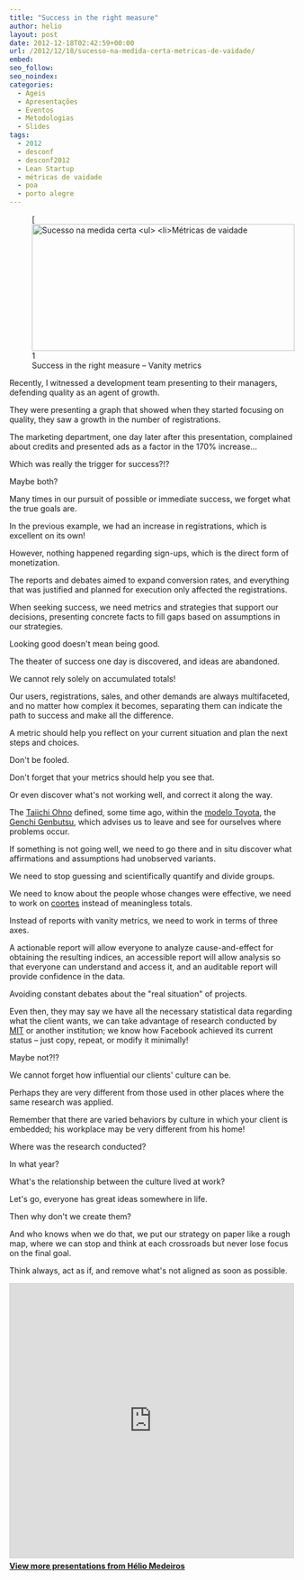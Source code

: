 ```yaml
---
title: "Success in the right measure"
author: helio
layout: post
date: 2012-12-18T02:42:59+00:00
url: /2012/12/18/sucesso-na-medida-certa-metricas-de-vaidade/
embed: 
seo_follow: 
seo_noindex: 
categories:
  - Ageis
  - Apresentações
  - Eventos
  - Metodologias
  - Slides
tags:
  - 2012
  - desconf
  - desconf2012
  - Lean Startup
  - métricas de vaidade
  - poa
  - porto alegre
---
```


<figure id="attachment_667" style="width: 467px" class="wp-caption aligncenter">[<img class=" wp-image-667 " alt="Sucesso na medida certa

 - Métricas de vaidade" src="/uploads/2012/12/Screen-Shot-2012-12-18-at-12.39.38-AM.png" width="467" height="225" srcset="/uploads/2012/12/Screen-Shot-2012-12-18-at-12.39.38-AM.png 519w, /uploads/2012/12/Screen-Shot-2012-12-18-at-12.39.38-AM-300x144.png 300w" sizes="(max-width: 467px) 100vw, 467px" />][1] <figcaption class="wp-caption-text">Success in the right measure – Vanity metrics</figcaption></figure> Recently, I witnessed a development team presenting to their managers, defending quality as an agent of growth.

They were presenting a graph that showed when they started focusing on quality, they saw a growth in the number of registrations.

The marketing department, one day later after this presentation, complained about credits and presented ads as a factor in the 170% increase...

Which was really the trigger for success?!?

Maybe both?

Many times in our pursuit of possible or immediate success, we forget what the true goals are.

In the previous example, we had an increase in registrations, which is excellent on its own!

However, nothing happened regarding sign-ups, which is the direct form of monetization.

The reports and debates aimed to expand conversion rates, and everything that was justified and planned for execution only affected the registrations.

When seeking success, we need metrics and strategies that support our decisions, presenting concrete facts to fill gaps based on assumptions in our strategies.

Looking good doesn't mean being good.

The theater of success one day is discovered, and ideas are abandoned.

We cannot rely solely on accumulated totals!

Our users, registrations, sales, and other demands are always multifaceted, and no matter how complex it becomes, separating them can indicate the path to success and make all the difference.

A metric should help you reflect on your current situation and plan the next steps and choices.

Don't be fooled.

Don't forget that your metrics should help you see that.

Or even discover what's not working well, and correct it along the way.

The <a title="Taiichi Ohno" href="http://en.wikipedia.org/wiki/Taiichi_Ohno" target="_blank">Taiichi Ohno</a> defined, some time ago, within the <a title="Toyota Lean Manufacturing" href="http://en.wikipedia.org/wiki/Lean_manufacturing" target="_blank">modelo Toyota</a>, the [Genchi Genbutsu][2], which advises us to leave and see for ourselves where problems occur.

If something is not going well, we need to go there and in situ discover what affirmations and assumptions had unobserved variants.

We need to stop guessing and scientifically quantify and divide groups.

We need to know about the people whose changes were effective, we need to work on <a title="Coorte" href="http://pt.wikipedia.org/wiki/Coorte_(estat%C3%ADstica)" target="_blank">coortes</a> instead of meaningless totals.

Instead of reports with vanity metrics, we need to work in terms of three axes.

A actionable report will allow everyone to analyze cause-and-effect for obtaining the resulting indices, an accessible report will allow analysis so that everyone can understand and access it, and an auditable report will provide confidence in the data.

Avoiding constant debates about the "real situation" of projects.

Even then, they may say we have all the necessary statistical data regarding what the client wants, we can take advantage of research conducted by [MIT][3] or another institution; we know how Facebook achieved its current status – just copy, repeat, or modify it minimally!

Maybe not?!?

We cannot forget how influential our clients' culture can be.

Perhaps they are very different from those used in other places where the same research was applied.

Remember that there are varied behaviors by culture in which your client is embedded; his workplace may be very different from his home!

Where was the research conducted?

In what year?

What's the relationship between the culture lived at work?

Let's go, everyone has great ideas somewhere in life.

Then why don't we create them?

And who knows when we do that, we put our strategy on paper like a rough map, where we can stop and think at each crossroads but never lose focus on the final goal.

Think always, act as if, and remove what's not aligned as soon as possible. 
<p style="text-align: center">
 <div style="margin-bottom: 20px;">
<iframe src="https://www.slideshare.net/slideshow/embed_code/key/Ltp1NzAzENXGu8" width="597" height="486" frameborder="0" marginwidth="0" marginheight="0" scrolling="no" style="border:1px solid #CCC; border-width:1px; margin-bottom:5px; max-width: 100%;" allowfullscreen></iframe>
</iframe>
<div style="margin-bottom:5px">
    <strong><a href="//www.slideshare.net/heliomedeiros" target="_blank">View more presentations from Hélio Medeiros</a></strong>
</div>
</div> 
</p>

[2]: http://en.wikipedia.org/wiki/Genchi_Genbutsu "Genchi Genbutsu"

[3]: http://www.mit.edu/

[1]: /uploads/2012/12/Screen-Shot-2012-12-18-at-12.39.38-AM.png
